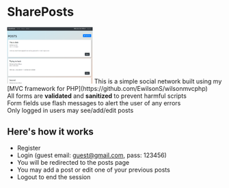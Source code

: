 # SharePosts
<img src="./public/images/shareposts.PNG" width="200px">
This is a simple social network built using my 
[MVC framework for PHP](https://github.com/EwilsonS/wilsonmvcphp) <br>
All forms are <strong>validated</strong> and <strong>sanitized</strong> to prevent harmful scripts<br>
Form fields use flash messages to alert the user of any errors<br>
Only logged in users may see/add/edit posts<br>

## Here's how it works
* Register 
* Login (guest email: guest@gmail.com,  pass: 123456)
* You will be redirected to the posts page
* You may add a post or edit one of your previous posts
* Logout to end the session